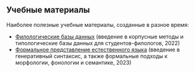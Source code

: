 ## Учебные материалы
Наиболее полезные учебные материалы, созданные в разное время:
- [Филологические базы данных](DB.2021.pdf) (введение в корпусные методы и типологические базы данных для студентов-филологов, 2022)
- [Формальное представление естественного языка](FRNL.pdf) (введение в генеративный синтаксис, а также формальные подходы к морфологии, фонологии и семантике, 2023)
